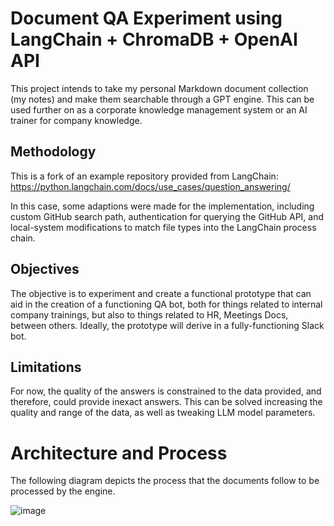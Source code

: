 # Document QA Experiment using LangChain + ChromaDB + OpenAI API

This project intends to take my personal Markdown document collection (my notes) and make them searchable through a GPT engine. This can be used further on as a corporate knowledge management system or an AI trainer for company knowledge.

## Methodology

This is a fork of an example repository provided from LangChain: https://python.langchain.com/docs/use_cases/question_answering/

In this case, some adaptions were made for the implementation, including custom GitHub search path, authentication for querying the GitHub API, and local-system modifications to match file types into the LangChain process chain. 

## Objectives

The objective is to experiment and create a functional prototype that can aid in the creation of a functioning QA bot, both for things related to internal company trainings, but also to things related to HR, Meetings Docs, between others. Ideally, the prototype will derive in a fully-functioning Slack bot. 

## Limitations

For now, the quality of the answers is constrained to the data provided, and therefore, could provide inexact answers. This can be solved increasing the quality and range of the data, as well as tweaking LLM model parameters. 


# Architecture and Process

The following diagram depicts the process that the documents follow to be processed by the engine. 

![image](https://github.com/dfcantor/chroma-langchain-custom/assets/88911560/1f5f83e9-aed3-4ba4-b19f-d709b745936c)

